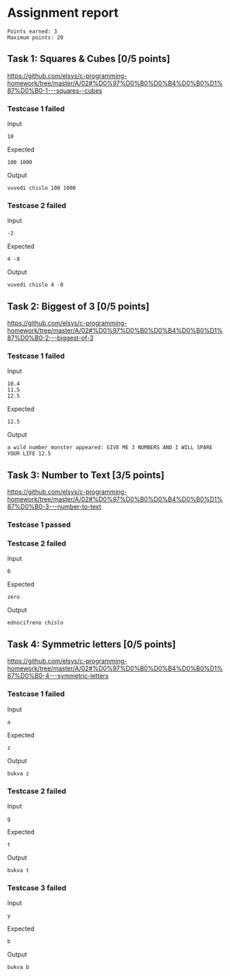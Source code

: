 # Assignment report
```
Points earned: 3
Maximum points: 20
```

## Task 1: Squares & Cubes [0/5 points]
https://github.com/elsys/c-programming-homework/tree/master/A/02#%D0%97%D0%B0%D0%B4%D0%B0%D1%87%D0%B0-1---squares--cubes

### Testcase 1 failed
Input
```
10
```

Expected
```
100 1000
```

Output
```
vuvedi chislo 100 1000
```
### Testcase 2 failed
Input
```
-2
```

Expected
```
4 -8
```

Output
```
vuvedi chislo 4 -8
```

## Task 2: Biggest of 3 [0/5 points]
https://github.com/elsys/c-programming-homework/tree/master/A/02#%D0%97%D0%B0%D0%B4%D0%B0%D1%87%D0%B0-2---biggest-of-3

### Testcase 1 failed
Input
```
10.4
11.5
12.5
```

Expected
```
12.5
```

Output
```
a wild number monster appeared: GIVE ME 3 NUMBERS AND I WILL SPARE YOUR LIFE 12.5
```

## Task 3: Number to Text [3/5 points]
https://github.com/elsys/c-programming-homework/tree/master/A/02#%D0%97%D0%B0%D0%B4%D0%B0%D1%87%D0%B0-3---number-to-text

### Testcase 1 passed
### Testcase 2 failed
Input
```
0
```

Expected
```
zero
```

Output
```
ednocifreno chislo
```

## Task 4: Symmetric letters [0/5 points]
https://github.com/elsys/c-programming-homework/tree/master/A/02#%D0%97%D0%B0%D0%B4%D0%B0%D1%87%D0%B0-4---symmetric-letters

### Testcase 1 failed
Input
```
a
```

Expected
```
z
```

Output
```
bukva z
```
### Testcase 2 failed
Input
```
g
```

Expected
```
t
```

Output
```
bukva t
```
### Testcase 3 failed
Input
```
y
```

Expected
```
b
```

Output
```
bukva b
```
